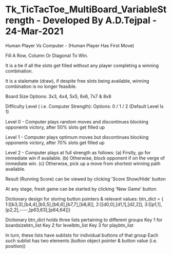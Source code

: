 # Tk_TicTacToe_MultiBoard_VariableStrength - Developed By A.D.Tejpal - 24-Mar-2021

Human Player Vs Computer - (Human Player Has First Move)

Fill A Row, Column Or Diagonal To Win.

It is a tie if all the slots get filled without any player completing a winning combination.

It is a stalemate (draw), if despite free slots being available, winning combination is no longer feasible.

Board Size Options: 3x3, 4x4, 5x5, 6x6, 7x7 & 8x8

Difficulty Level ( i.e. Computer Strength):
Options: 0 / 1 / 2  (Default Level Is 1)

Level 0 - Computer plays random moves and discontinues blocking opponents victory, after 50% slots get filled up

Level 1 - Computer plays optimum moves but discontinues blocking opponents victory, after 70% slots get filled up

Level 2 - Computer plays at full strength as follows:
     (a) Firstly, go for immediate win if available.
     (b) Otherwise, block opponent if on the verge of immediate win.
     (c) Otherwise, pick up a move from shortest winning path available.

Result (Running Score) can be viewed by clicking 'Score Show/Hide' button

At any stage, fresh game can be started by clicking 'New Game' button

Dictionary design for storing button pointers & relevant values:
btn_dict = {
1:[[b3,3],[b4,4],[b5,5],[b6,6],[b7,7],[b8,8]],
2:[[d0,0],[d1,1],[d2,2]],
3:[[p1,1], [p2,2],----,[p63,63],[p64,64]]}

Dictionary btn_dict holds three lists pertaining to different groups
Key 1 for boardsizebtn_list
Key 2 for levelbtn_list
Key 3 for playbtn_list

In turn, these lists have sublists for individual buttons of that group
Each such sublist has two elements (button object pointer & button value (i.e. position))
